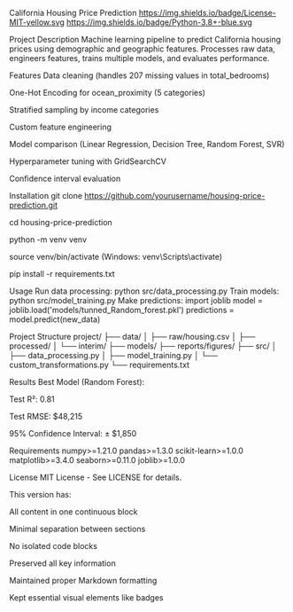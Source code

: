 California Housing Price Prediction
https://img.shields.io/badge/License-MIT-yellow.svg https://img.shields.io/badge/Python-3.8+-blue.svg

Project Description
Machine learning pipeline to predict California housing prices using demographic and geographic features. Processes raw data, engineers features, trains multiple models, and evaluates performance.

Features
Data cleaning (handles 207 missing values in total_bedrooms)

One-Hot Encoding for ocean_proximity (5 categories)

Stratified sampling by income categories

Custom feature engineering

Model comparison (Linear Regression, Decision Tree, Random Forest, SVR)

Hyperparameter tuning with GridSearchCV

Confidence interval evaluation

Installation
git clone https://github.com/yourusername/housing-price-prediction.git

cd housing-price-prediction

python -m venv venv

source venv/bin/activate (Windows: venv\Scripts\activate)

pip install -r requirements.txt

Usage
Run data processing: python src/data_processing.py
Train models: python src/model_training.py
Make predictions:
import joblib
model = joblib.load('models/tunned_Random_forest.pkl')
predictions = model.predict(new_data)

Project Structure
project/
├── data/
│ ├── raw/housing.csv
│ ├── processed/
│ └── interim/
├── models/
├── reports/figures/
├── src/
│ ├── data_processing.py
│ ├── model_training.py
│ └── custom_transformations.py
└── requirements.txt

Results
Best Model (Random Forest):

Test R²: 0.81

Test RMSE: $48,215

95% Confidence Interval: ± $1,850

Requirements
numpy>=1.21.0
pandas>=1.3.0
scikit-learn>=1.0.0
matplotlib>=3.4.0
seaborn>=0.11.0
joblib>=1.0.0

License
MIT License - See LICENSE for details.

This version has:

All content in one continuous block

Minimal separation between sections

No isolated code blocks

Preserved all key information

Maintained proper Markdown formatting

Kept essential visual elements like badges
